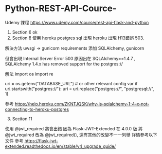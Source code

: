 # Python-REST-API-Cource-

Udemy 課程 https://www.udemy.com/course/rest-api-flask-and-python


1. Section 6 ok
2. Section 8 使用 heroku postgres sql 出現 heroku 出現 H13錯誤 503.

解決方法 uwsgi -> gunicorn 
requirements 添加 SQLAlchemy, gunicorn 

但會出現 Internal Server Error 500
原因出在 SQLAlchemy==1.4.7 , SQLAlchemy 1.4.x has removed support for the postgres://

解法
import os
import re

uri = os.getenv("DATABASE_URL")  # or other relevant config var
if uri.startswith("postgres://"):
    uri = uri.replace("postgres://", "postgresql://", 1)

參考
https://help.heroku.com/ZKNTJQSK/why-is-sqlalchemy-1-4-x-not-connecting-to-heroku-postgres


3. Seciton 11

使用 @jwt_required 將會出錯 
因為 Flask-JWT-Extended 在 4.0.0 版 將  @jwt_required  改為 @jwt_required(), 還有其他的改變不一一列舉 詳情參考以下文件
參考
https://flask-jwt-extended.readthedocs.io/en/stable/v4_upgrade_guide/
